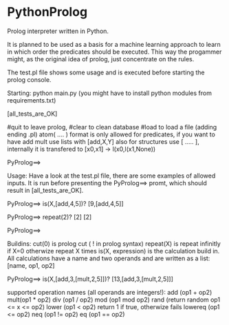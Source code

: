 # PythonProlog
Prolog interpreter written in Python.

It is planned to be used as a basis for a machine learning approach to learn in which order
the predicates should be executed. This way the progammer might, as the original idea of prolog, just
concentrate on the rules.

The test.pl file shows some usage and is executed before starting the prolog console.

Starting:
python main.py (you might have to install python modules from requirements.txt)

[all_tests_are_OK]

#quit to leave prolog, #clear to clean database #load to load a file (adding ending .pl)
atom( .... ) format is only allowed for predicates, if you want to have add mult use lists with [add,X,Y]
also for structures use [ .....  ], internally it is transfered to [x0,x1] -> l(x0,l(x1,None))

PyProlog==> 


Usage:
Have a look at the test.pl file, there are some examples of allowed inputs. It is run before presenting the PyProlog==> promt,
which should result in [all_tests_are_OK].

PyProlog==> is(X,[add,4,5])?
[9,[add,4,5]]

PyProlog==> repeat(2)?
[2]
[2]

PyProlog==> 


Buildins:
cut(0)   is prolog cut ( ! in prolog syntax)
repeat(X) is repeat infinitly if X=0 otherwize repeat X times
is(X, expression) is the calculation build in. All calculations have a name and two operands
and are written as a list: [name, op1, op2]

PyProlog==> is(X,[add,3,[mult,2,5]])?
[13,[add,3,[mult,2,5]]]

supported operation names (all operands are integers!): 
add (op1 + op2)
mult(op1 * op2)
div (op1 / op2)
mod (op1 mod op2)
rand (return random op1 <= x <= op2)
lower (op1 < op2) return 1 if true, otherwize fails
lowereq (op1 <= op2)
neq (op1 != op2)
eq (op1 == op2)

